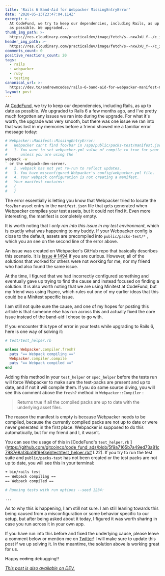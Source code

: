 ```yaml
---
title: 'Rails 6 Band-Aid for Webpacker MissingEntryError'
date: '2020-05-13T23:47:04.114Z'
excerpt: >-
  At CodeFund, we try to keep our dependencies, including Rails, as up to date
  as possible. We upgraded...
thumb_img_path: >-
  https://res.cloudinary.com/practicaldev/image/fetch/s--nxwJxU_Y--/c_imagga_scale,f_auto,fl_progressive,h_420,q_auto,w_1000/https://res.cloudinary.com/practicaldev/image/fetch/s--5PHOSsNU--/c_imagga_scale%2Cf_auto%2Cfl_progressive%2Ch_420%2Cq_auto%2Cw_1000/https://dev-to-uploads.s3.amazonaws.com/i/faaghdvraaxw5mc2fdby.jpg
header_img_path: >-
  https://res.cloudinary.com/practicaldev/image/fetch/s--nxwJxU_Y--/c_imagga_scale,f_auto,fl_progressive,h_420,q_auto,w_1000/https://res.cloudinary.com/practicaldev/image/fetch/s--5PHOSsNU--/c_imagga_scale%2Cf_auto%2Cfl_progressive%2Ch_420%2Cq_auto%2Cw_1000/https://dev-to-uploads.s3.amazonaws.com/i/faaghdvraaxw5mc2fdby.jpg
comments_count: 0
positive_reactions_count: 20
tags:
  - rails
  - webpacker
  - ruby
  - testing
canonical_url: >-
  https://dev.to/andrewmcodes/rails-6-band-aid-for-webpacker-manifest-missingentryerror-1o21
layout: post
---
```


At [CodeFund](https://codefund.io), we try to keep our dependencies, including Rails, as up to date as possible. We upgraded to Rails 6 a few months ago, and I've pretty much forgotten any issues we ran into during the upgrade. For what it's worth, the upgrade was very smooth, but there was one issue we ran into that was lost in my memories before a friend showed me a familiar error message today:

```bash
# Webpacker::Manifest::MissingEntryError:
#   Webpacker can't find foo/bar in /app/public/packs-test/manifest.json. Possible causes:
#   1. You want to set webpacker.yml value of compile to true for your environment
#      unless you are using the `
webpack -w
` or the webpack-dev-server.
#   2. webpack has not yet re-run to reflect updates.
#   3. You have misconfigured Webpacker's config/webpacker.yml file.
#   4. Your webpack configuration is not creating a manifest.
#   Your manifest contains:
#   {
#   }
```

The error essentially is letting you know that Webpacker tried to locate the
`foo/bar`
asset entry in the
`manifest.json`
file that gets generated when Webpacker compiles your test assets, but it could not find it. Even more interesting, the manifest is completely empty.

It is worth noting that I _only ran into this issue in my test environment_, which is exactly what was happening to my buddy. If your Webpacker config is close to the default, assets are precompiled into
`public/packs-test/*`
, which you an see on the second line of the error above.

An issue was created on Webpacker's GitHub repo that basically describes this scenario. It is [issue # 1494](https://github.com/rails/webpacker/issues/1494) if you are curious. However, all of the solutions that worked for others were not working for me, nor my friend who had also found the same issue.

At the time, I figured that we had incorrectly configured something and eventually gave up trying to find the cause and instead focused on finding a solution. It is also worth noting that we are using Minitest at CodeFund, but my friend was using Rspec, which rules out one of my earlier ideas that this could be a Minitest specific issue.

I am still not quite sure the cause, and one of my hopes for posting this article is that someone else has run across this and actually fixed the core issue instead of the band-aid I chose to go with.

If you encounter this type of error in your tests while upgrading to Rails 6, here is one way of solving it:

```ruby
# test/test_helper.rb

unless Webpacker.compiler.fresh?
  puts "== Webpack compiling =="
  Webpacker.compiler.compile
  puts "== Webpack compiled =="
end
```

Adding this method in your
`test_helper`
or
`spec_helper`
before the tests run will force Webpacker to make sure the test-packs are present and up to date, and if not it will compile them. If you do some source diving, you will see this comment above the
`fresh?`
method in
`Webpacker::Compiler`
:

> Returns true if all the compiled packs are up to date with the underlying asset files.

The reason the manifest is empty is because Webpacker needs to be compiled, because the currently compiled packs are not up to date or were never generated in the first place. Webpacker is supposed to do this automatically, but for my friend and I, it wasn’t.

You can see the usage of this in [CodeFund's
`test_helper.rb`
](https://github.com/gitcoinco/code_fund_ads/blob/5f9a7165b7a49ed73a81c7987e8a13ba18f9e0a6/test/test_helper.rb# L22). If you try to run the test suite and
`public/packs-test`
has not been created or the test packs are not up to date, you will see this in your terminal:

```bash
➜ bin/rails test
== Webpack compiling ==
== Webpack compiled ==

# Running tests with run options --seed 1234:

...
```

As to why this is happening, I am still not sure. I am still leaning towards this being caused from a misconfiguration or some behavior specific to our setup, but after being asked about it today, I figured it was worth sharing in case you run across it in your own app.

If you have run into this before and fixed the underlying cause, please leave a comment below or mention me on [Twitter](https://twitter.com/andrewmcodes)! I will make sure to update this post if we up solving it. In the meantime, the solution above is working great for us.

Happy ~~coding~~ debugging!!

_[This post is also available on DEV.](https://dev.to/andrewmcodes/rails-6-band-aid-for-webpacker-manifest-missingentryerror-1o21)_
